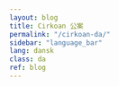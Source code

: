 ```yaml
---
layout: blog
title: Cirkoan 公案
permalink: "/cirkoan-da/"
sidebar: "language_bar"
lang: dansk
class: da
ref: blog
--- 
```

